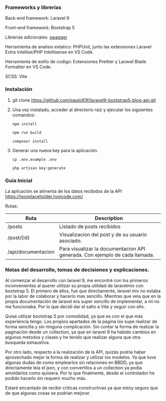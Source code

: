 ### Frameworks y librerías

Back-end framework: Laravel 9

Front-end framework: Bootstrap 5

Librerias adicionales: [swagger](https://github.com/zircote/swagger-php)

Herramienta de analisis estatico: PHPUnit, junto las extensiones Laravel Extra Intellise/PHP Intellisense en VS Code.

Herramienta de estilo de codigo: Extensiones Prettier y Laravel Blade Formatter en VS Code.

SCSS: Vite

### Instalación

1. git clone https://github.com/paulo93f/laravel9-bootstrap5-blog-api.git

2. Una vez instalado, acceder al directorio raiz y ejecutar los siguientes comandos:

    `npm install`

    `npm run build`

    `composer install`

3. Generar una nueva key para la aplicación.

    `cp .env.example .env `

    `php artisan key:generate`

### Guía Inicial

La aplicación se alimenta de los datos recibidos de la API https://jsonplaceholder.typicode.com/

Rutas:

| Ruta               | Description                                                                 |
| ------------------ | --------------------------------------------------------------------------- |
| /posts             | Listado de posts recibidos                                                  |
| /post/{id}         | Visualizacion del post y de su usuario asociado.                            |
| /api/documentacion | Para visualizar la documentacion API generada. Con ejemplo de cada llamada. |

### Notas del desarrollo, tomas de decisiones y explicaciones.

Al comenzar el desarrollo con laravel 9, me encontré con los primeros inconvenientes al querer utilizar su propia utilidad de laravelmix con bootstrap 5. El primero de ellos, fue que directamente, laravel mix no estaba por la labor de colaborar y hacerlo mas sencillo. Mientras que veia que en la propia documentación de laravel era super sencillo de implementar, a mí no me funcionaba. Por lo que decidi dar el salto a Vite y seguir con ello.

Quise utilizar bootstrap 5 por comodidad, ya que es con el que más experiencia tengo. Los propios apartados de la pagina los supe realizar de forma sencilla y sin ninguna complicación. Sin contar la forma de realizar la paginación desde un collection, ya que en laravel 9 ha habido cambios en algunos metodos y clases y he tenido que realizar alguna que otra busqueda exhaustiva.

Por otro lado, respecto a la realización de la API, quizás podria haber aprovechado mejor la forma de realizar y utilizar los modelos. Ya que tuve algunas dudas de como emplearlos sin relaciones en BBDD, ya que directamente leia el json, y con convertilos a un collection ya podía amoldarlos como quisiera. Por lo que finalmente, desde el controlador he podido hacerlo sin requerir mucho más.

Estaré encantado de recibir criticas constructivas ya que estoy seguro que de que algunas cosas se podrían mejorar.

